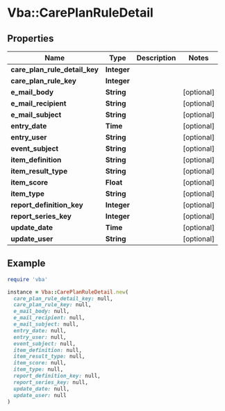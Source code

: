 # Vba::CarePlanRuleDetail

## Properties

| Name | Type | Description | Notes |
| ---- | ---- | ----------- | ----- |
| **care_plan_rule_detail_key** | **Integer** |  |  |
| **care_plan_rule_key** | **Integer** |  |  |
| **e_mail_body** | **String** |  | [optional] |
| **e_mail_recipient** | **String** |  | [optional] |
| **e_mail_subject** | **String** |  | [optional] |
| **entry_date** | **Time** |  | [optional] |
| **entry_user** | **String** |  | [optional] |
| **event_subject** | **String** |  | [optional] |
| **item_definition** | **String** |  | [optional] |
| **item_result_type** | **String** |  | [optional] |
| **item_score** | **Float** |  | [optional] |
| **item_type** | **String** |  | [optional] |
| **report_definition_key** | **Integer** |  | [optional] |
| **report_series_key** | **Integer** |  | [optional] |
| **update_date** | **Time** |  | [optional] |
| **update_user** | **String** |  | [optional] |

## Example

```ruby
require 'vba'

instance = Vba::CarePlanRuleDetail.new(
  care_plan_rule_detail_key: null,
  care_plan_rule_key: null,
  e_mail_body: null,
  e_mail_recipient: null,
  e_mail_subject: null,
  entry_date: null,
  entry_user: null,
  event_subject: null,
  item_definition: null,
  item_result_type: null,
  item_score: null,
  item_type: null,
  report_definition_key: null,
  report_series_key: null,
  update_date: null,
  update_user: null
)
```

